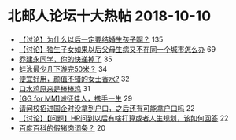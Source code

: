 # 北邮人论坛十大热帖 2018-10-10

- [【讨论】为什么以后一定要结婚生孩子啊？](https://bbs.byr.cn/article/Talking/6052551) 135
- [【讨论】独生子女如果以后父母生病又不在同一个城市怎么办](https://bbs.byr.cn/article/Feeling/3082706) 69
- [乔建永同学，你的快递掉了](https://bbs.byr.cn/article/AimGraduate/1151310) 35
- [蛙泳最少几下游完50米？](https://bbs.byr.cn/article/Swim/126366) 34
- [便宜好用，颜值不错的女士香水?](https://bbs.byr.cn/article/Beauty/324653) 32
- [口水鸡原来是棒棒鸡](https://bbs.byr.cn/article/Food/497376) 31
- [[GG for MM]诚征佳人，携手一生](https://bbs.byr.cn/article/Friends/1892923) 29
- [请问校招进国企时没拿到户口，之后还有可能拿户口吗](https://bbs.byr.cn/article/WorkLife/1109224) 22
- [【讨论】【问题】HR问到以后有啥打算或者人生规划，该如何回答](https://bbs.byr.cn/article/Job/1992762) 22
- [百度百科的假猪肉词条？](https://bbs.byr.cn/article/Picture/3223011) 20


